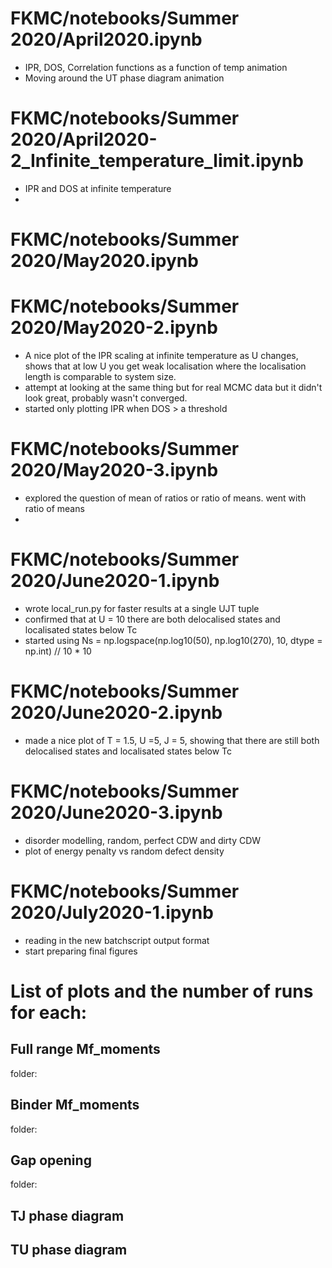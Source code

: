 # FKMC/notebooks/Summer 2020/April2020.ipynb
- IPR, DOS, Correlation functions as a function of temp animation
- Moving around the UT phase diagram animation

# FKMC/notebooks/Summer 2020/April2020-2_Infinite_temperature_limit.ipynb
- IPR and DOS at infinite temperature
- 

# FKMC/notebooks/Summer 2020/May2020.ipynb

# FKMC/notebooks/Summer 2020/May2020-2.ipynb
- A nice plot of the IPR scaling at infinite temperature as U changes, shows that at low U you get weak localisation where the localisation length is comparable to system size. 
- attempt at looking at the same thing but for real MCMC data but it didn't look great, probably wasn't converged.
- started only plotting IPR when DOS > a threshold

# FKMC/notebooks/Summer 2020/May2020-3.ipynb
- explored the question of mean of ratios or ratio of means. went with ratio of means
- 
# FKMC/notebooks/Summer 2020/June2020-1.ipynb
- wrote local_run.py for faster results at a single UJT tuple
- confirmed that at U = 10 there are both delocalised states and localisated states below Tc
- started using Ns = np.logspace(np.log10(50), np.log10(270), 10, dtype = np.int) // 10 * 10

# FKMC/notebooks/Summer 2020/June2020-2.ipynb
- made a nice plot of T = 1.5, U =5, J = 5, showing that there are still both delocalised states and localisated states below Tc

# FKMC/notebooks/Summer 2020/June2020-3.ipynb
- disorder modelling, random, perfect CDW and dirty CDW
- plot of energy penalty vs random defect density

# FKMC/notebooks/Summer 2020/July2020-1.ipynb
- reading in the new batchscript output format
- start preparing final figures

# List of plots and the number of runs for each:
## Full range Mf_moments
folder:

## Binder Mf_moments
folder:

## Gap opening
folder:

## TJ phase diagram

## TU phase diagram

